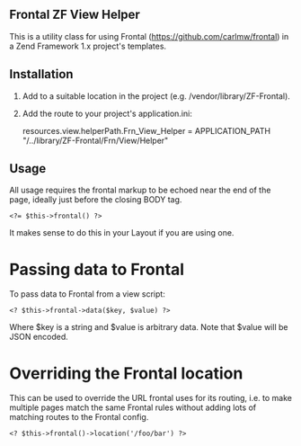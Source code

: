 Frontal ZF View Helper
----------------------

This is a utility class for using Frontal (https://github.com/carlmw/frontal) in a Zend Framework 1.x project's templates.

Installation
------------

1. Add to a suitable location in the project (e.g. /vendor/library/ZF-Frontal).
2. Add the route to your project's application.ini:

    resources.view.helperPath.Frn_View_Helper = APPLICATION_PATH "/../library/ZF-Frontal/Frn/View/Helper"

Usage
-----

All usage requires the frontal markup to be echoed near the end of the page, ideally just before the closing BODY tag.

    <?= $this->frontal() ?>

It makes sense to do this in your Layout if you are using one.

Passing data to Frontal
=======================

To pass data to Frontal from a view script:

    <? $this->frontal->data($key, $value) ?>
    
Where $key is a string and $value is arbitrary data. Note that $value will be JSON encoded. 

Overriding the Frontal location
================================

This can be used to override the URL frontal uses for its routing, i.e. to make multiple pages match the same Frontal rules without adding lots of matching routes to the Frontal config.

    <? $this->frontal()->location('/foo/bar') ?>
